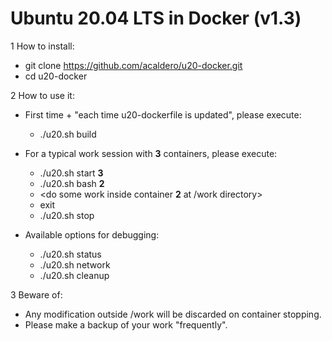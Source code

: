 # Ubuntu 20.04 LTS in Docker (v1.3)

1 How to install:
  * git clone https://github.com/acaldero/u20-docker.git
  * cd u20-docker

2 How to use it:
  * First time + "each time u20-dockerfile is updated", please execute:
    * ./u20.sh build

  * For a typical work session with **3** containers, please execute:
    *  ./u20.sh start **3**
    *  ./u20.sh bash **2**
    *  <do some work inside container **2** at /work directory>
    *  exit
    *  ./u20.sh stop

  * Available options for debugging:
    *  ./u20.sh status
    *  ./u20.sh network
    *  ./u20.sh cleanup

3 Beware of:
  * Any modification outside /work will be discarded on container stopping.
  * Please make a backup of your work "frequently".
